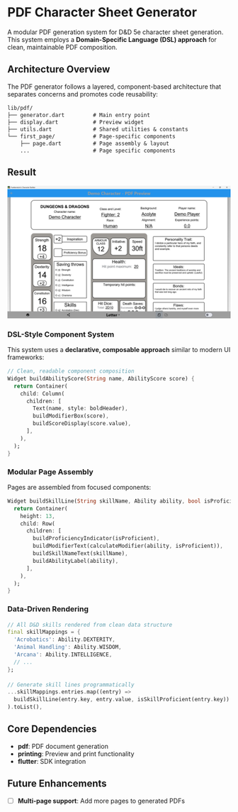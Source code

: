 # PDF Character Sheet Generator

A modular PDF generation system for D&D 5e character sheet generation. This system employs a **Domain-Specific Language (DSL) approach** for clean, maintainable PDF composition.

## Architecture Overview

The PDF generator follows a layered, component-based architecture that separates concerns and promotes code reusability:

```
lib/pdf/
├── generator.dart         # Main entry point
├── display.dart           # Preview widget
├── utils.dart             # Shared utilities & constants
└── first_page/            # Page-specific components
    ├── page.dart          # Page assembly & layout
    ...                    # Page specific components
```

## Result

![PDF for a character](../../docs/images/pdf/demo_character.png)

### DSL-Style Component System
This system uses a **declarative, composable approach** similar to modern UI frameworks:

```dart
// Clean, readable component composition
Widget buildAbilityScore(String name, AbilityScore score) {
  return Container(
    child: Column(
      children: [
        Text(name, style: boldHeader),
        buildModifierBox(score),
        buildScoreDisplay(score.value),
      ],
    ),
  );
}
```

### Modular Page Assembly
Pages are assembled from focused components:

```dart
Widget buildSkillLine(String skillName, Ability ability, bool isProficient) {
  return Container(
    height: 13,
    child: Row(
      children: [
        buildProficiencyIndicator(isProficient),
        buildModifierText(calculateModifier(ability, isProficient)),
        buildSkillNameText(skillName),
        buildAbilityLabel(ability),
      ],
    ),
  );
}
```

### Data-Driven Rendering
```dart
// All D&D skills rendered from clean data structure
final skillMappings = {
  'Acrobatics': Ability.DEXTERITY,
  'Animal Handling': Ability.WISDOM,
  'Arcana': Ability.INTELLIGENCE,
  // ...
};

// Generate skill lines programmatically
...skillMappings.entries.map((entry) => 
  buildSkillLine(entry.key, entry.value, isSkillProficient(entry.key))
).toList(),
```

## Core Dependencies
- **pdf**: PDF document generation
- **printing**: Preview and print functionality
- **flutter**: SDK integration

## Future Enhancements

- [ ] **Multi-page support**: Add more pages to generated PDFs

